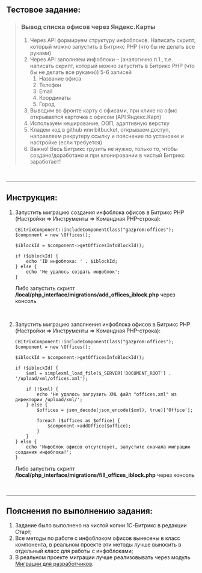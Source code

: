 ## Тестовое задание:
>### Вывод списка офисов через Яндекс.Карты
> 1. Через API формируем структуру инфоблоков. Написать скрипт, который можно запустить в Битрикс PHP (что бы не делать все руками)
> 2. Через API заполняем инфоблоки – (аналогично п.1., т.е. написать скрипт, который можно запустить в Битрикс PHP (что бы не делать все руками)) 5-6 записей
>    1. Название офиса
>    2. Телефон
>    3. Email
>    4. Координаты
>    5. Город
> 3. Выводим во фронте карту с офисами, при клике на офис открывается карточка с офисом (API Яндекс.Карт)
> 4. Используем кеширование, ООП, адаптивную верстку
> 5. Кладем код в github или bitbucket, открываем доступ, направляем рекрутеру ссылку и пояснение по установке и настройке (если требуется)
> 6. Важно! Весь Битрикс грузить не нужно, только то, чтобы создано/доработано и при клонировании в чистый Битрикс заработает!
     
&nbsp;

---

## Инструкция:
1. Запустить миграцию создания инфоблока офисов в Битрикс PHP (Настройки => Инструменты => Командная PHP-строка):
    ```
    CBitrixComponent::includeComponentClass("gazprom:offices");
    $component = new \Offices();
    
    $iblockId = $component->getOfficesInfoBlockId();
    
    if ($iblockId) {
        echo 'ID инфоблока: ' . $iblockId;
    } else {
        echo 'Не удалось создать инфоблок';
    }
    ```
    Либо запустить скрипт **/local/php_interface/migrations/add_offices_iblock.php** через консоль

    &nbsp;

2. Запустить миграцию заполнения инфоблока офисов в Битрикс PHP (Настройки => Инструменты => Командная PHP-строка):
    ```
    CBitrixComponent::includeComponentClass("gazprom:offices");
    $component = new \Offices();
    
    $iblockId = $component->getOfficesInfoBlockId();
    
    if ($iblockId) {
        $xml = simplexml_load_file($_SERVER['DOCUMENT_ROOT'] . '/upload/xml/offices.xml');
    
        if (!$xml) {
            echo 'Не удалось загрузить XML файл "offices.xml" из директории /upload/xml/';
        } else {
            $offices = json_decode(json_encode($xml), true)['Office'];
    
            foreach ($offices as $office) {
                $component->addOffice($office);
            }
        }
    } else {
        echo 'Инфоблок офисов отсутствует, запустите сначала миграцию создания инфоблока!';
    }
    ```
    Либо запустить скрипт **/local/php_interface/migrations/fill_offices_iblock.php** через консоль

    &nbsp;

---

## Пояснения по выполнению задания:
1. Задание было выполнено на чистой копии 1С-Битрикс в редакции Старт;
2. Все методы по работе с инфоблоком офисов вынесены в класс компонента, в реальном проекте эти методы лучше выносить в отдельный класс для работы с инфоблоками;
3. В реальном проекте миграции лучше реализовывать через модуль [Миграции для разработчиков](https://marketplace.1c-bitrix.ru/solutions/sprint.migration/).